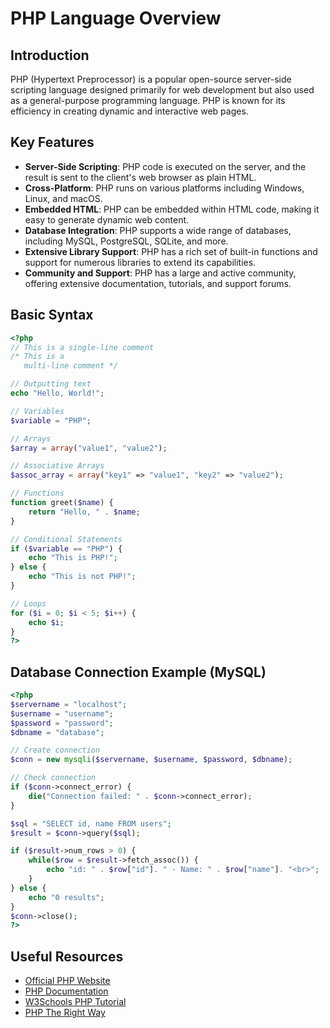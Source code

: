 # PHP Language Overview

## Introduction

PHP (Hypertext Preprocessor) is a popular open-source server-side scripting language designed primarily for web development but also used as a general-purpose programming language. PHP is known for its efficiency in creating dynamic and interactive web pages.

## Key Features

- **Server-Side Scripting**: PHP code is executed on the server, and the result is sent to the client's web browser as plain HTML.
- **Cross-Platform**: PHP runs on various platforms including Windows, Linux, and macOS.
- **Embedded HTML**: PHP can be embedded within HTML code, making it easy to generate dynamic web content.
- **Database Integration**: PHP supports a wide range of databases, including MySQL, PostgreSQL, SQLite, and more.
- **Extensive Library Support**: PHP has a rich set of built-in functions and support for numerous libraries to extend its capabilities.
- **Community and Support**: PHP has a large and active community, offering extensive documentation, tutorials, and support forums.

## Basic Syntax

```php
<?php
// This is a single-line comment
/* This is a 
   multi-line comment */

// Outputting text
echo "Hello, World!";

// Variables
$variable = "PHP";

// Arrays
$array = array("value1", "value2");

// Associative Arrays
$assoc_array = array("key1" => "value1", "key2" => "value2");

// Functions
function greet($name) {
    return "Hello, " . $name;
}

// Conditional Statements
if ($variable == "PHP") {
    echo "This is PHP!";
} else {
    echo "This is not PHP!";
}

// Loops
for ($i = 0; $i < 5; $i++) {
    echo $i;
}
?>
```

## Database Connection Example (MySQL)

```php
<?php
$servername = "localhost";
$username = "username";
$password = "password";
$dbname = "database";

// Create connection
$conn = new mysqli($servername, $username, $password, $dbname);

// Check connection
if ($conn->connect_error) {
    die("Connection failed: " . $conn->connect_error);
}

$sql = "SELECT id, name FROM users";
$result = $conn->query($sql);

if ($result->num_rows > 0) {
    while($row = $result->fetch_assoc()) {
        echo "id: " . $row["id"]. " - Name: " . $row["name"]. "<br>";
    }
} else {
    echo "0 results";
}
$conn->close();
?>
```

## Useful Resources

- [Official PHP Website](https://www.php.net/)
- [PHP Documentation](https://www.php.net/docs.php)
- [W3Schools PHP Tutorial](https://www.w3schools.com/php/)
- [PHP The Right Way](https://phptherightway.com/)

